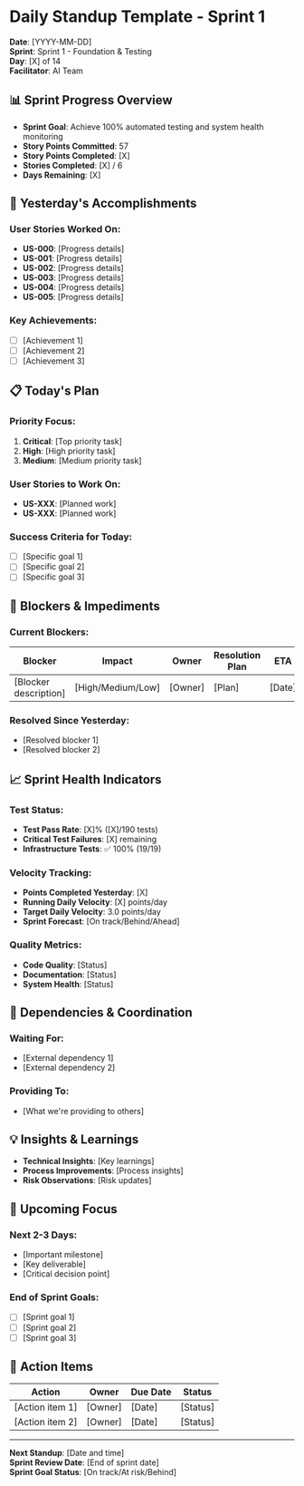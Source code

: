 # Daily Standup Template - Sprint 1

**Date**: [YYYY-MM-DD]  
**Sprint**: Sprint 1 - Foundation & Testing  
**Day**: [X] of 14  
**Facilitator**: AI Team  

## 📊 **Sprint Progress Overview**
- **Sprint Goal**: Achieve 100% automated testing and system health monitoring
- **Story Points Committed**: 57
- **Story Points Completed**: [X]
- **Stories Completed**: [X] / 6
- **Days Remaining**: [X]

## 🎯 **Yesterday's Accomplishments**
### User Stories Worked On:
- **US-000**: [Progress details]
- **US-001**: [Progress details]
- **US-002**: [Progress details]
- **US-003**: [Progress details]
- **US-004**: [Progress details]
- **US-005**: [Progress details]

### Key Achievements:
- [ ] [Achievement 1]
- [ ] [Achievement 2]
- [ ] [Achievement 3]

## 📋 **Today's Plan**
### Priority Focus:
1. **Critical**: [Top priority task]
2. **High**: [High priority task]
3. **Medium**: [Medium priority task]

### User Stories to Work On:
- **US-XXX**: [Planned work]
- **US-XXX**: [Planned work]

### Success Criteria for Today:
- [ ] [Specific goal 1]
- [ ] [Specific goal 2]
- [ ] [Specific goal 3]

## 🚧 **Blockers & Impediments**
### Current Blockers:
| Blocker | Impact | Owner | Resolution Plan | ETA |
|---------|--------|-------|-----------------|-----|
| [Blocker description] | [High/Medium/Low] | [Owner] | [Plan] | [Date] |

### Resolved Since Yesterday:
- [Resolved blocker 1]
- [Resolved blocker 2]

## 📈 **Sprint Health Indicators**
### Test Status:
- **Test Pass Rate**: [X]% ([X]/190 tests)
- **Critical Test Failures**: [X] remaining
- **Infrastructure Tests**: ✅ 100% (19/19)

### Velocity Tracking:
- **Points Completed Yesterday**: [X]
- **Running Daily Velocity**: [X] points/day
- **Target Daily Velocity**: 3.0 points/day
- **Sprint Forecast**: [On track/Behind/Ahead]

### Quality Metrics:
- **Code Quality**: [Status]
- **Documentation**: [Status]
- **System Health**: [Status]

## 🔄 **Dependencies & Coordination**
### Waiting For:
- [External dependency 1]
- [External dependency 2]

### Providing To:
- [What we're providing to others]

## 💡 **Insights & Learnings**
- **Technical Insights**: [Key learnings]
- **Process Improvements**: [Process insights]
- **Risk Observations**: [Risk updates]

## 📅 **Upcoming Focus**
### Next 2-3 Days:
- [Important milestone]
- [Key deliverable]
- [Critical decision point]

### End of Sprint Goals:
- [ ] [Sprint goal 1]
- [ ] [Sprint goal 2]
- [ ] [Sprint goal 3]

## 🎯 **Action Items**
| Action | Owner | Due Date | Status |
|--------|-------|----------|--------|
| [Action item 1] | [Owner] | [Date] | [Status] |
| [Action item 2] | [Owner] | [Date] | [Status] |

---

**Next Standup**: [Date and time]  
**Sprint Review Date**: [End of sprint date]  
**Sprint Goal Status**: [On track/At risk/Behind]
